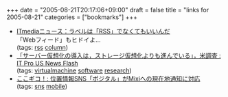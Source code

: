 +++
date = "2005-08-21T20:17:06+09:00"
draft = false
title = "links for 2005-08-21"
categories = ["bookmarks"]
+++

<ul>
	<li>
		<div><a href="http://www.itmedia.co.jp/news/articles/0508/18/news034.html">ITmediaニュース：ラベルは「RSS」でなくてもいいんだ</a></div>
		<div>「Webフィード」もヒドイよ…</div>
		<div>(tags: <a href="http://del.icio.us/nobu666/rss">rss</a> <a href="http://del.icio.us/nobu666/column">column</a>)</div>
	</li>
	<li>
		<div><a href="http://itpro.nikkeibp.co.jp/free/ITPro/USNEWS/20050819/166555/">「サーバー仮想化の導入は，ストレージ仮想化よりも進んでいる」，米調査 : IT Pro US News Flash</a></div>
		<div>(tags: <a href="http://del.icio.us/nobu666/virtualmachine">virtualmachine</a> <a href="http://del.icio.us/nobu666/software">software</a> <a href="http://del.icio.us/nobu666/research">research</a>)</div>
	</li>
	<li>
		<div><a href="http://kokogiko.net/m/archives/001245.html">ここギコ！: 位置情報SNS「ポジタル」がMixiへの現在地通知に対応</a></div>
		<div>(tags: <a href="http://del.icio.us/nobu666/sns">sns</a> <a href="http://del.icio.us/nobu666/mobile">mobile</a>)</div>
	</li>
</ul>
